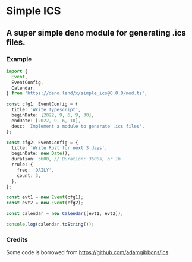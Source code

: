 # Simple ICS
## A super simple deno module for generating .ics files.

### Example
```typescript
import {
  Event,
  EventConfig,
  Calendar,
} from 'https://deno.land/x/simple_ics@0.0.8/mod.ts';

const cfg1: EventConfig = {
  title: 'Write Typescript',
  beginDate: [2022, 9, 6, 9, 30],
  endDate: [2022, 9, 6, 10],
  desc: 'Implement a module to generate .ics files',
};

const cfg2: EventConfig = {
  title: 'Write Rust for next 3 days',
  beginDate: new Date(),
  duration: 3600, // Duration: 3600s, or 1h
  rrule: {
    freq: 'DAILY',
    count: 3,
  },
};

const evt1 = new Event(cfg1);
const evt2 = new Event(cfg2);

const calendar = new Calendar([evt1, evt2]);

console.log(calendar.toString());
```

### Credits
Some code is borrowed from https://github.com/adamgibbons/ics
